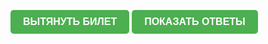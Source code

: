 
<!DOCTYPE html>
<html lang="en">
<head>
<meta charset="UTF-8">
<meta name="viewport" content="width=device-width, initial-scale=1.0">
<title>Тестирование</title>
<style>
	/* Стили для заголовка с номером вопроса */
	.question-title {
    font-size: 18px;
    font-weight: bold;
    margin-bottom: 10px;
    color: #333;
    border-bottom: 2px solid #ccc;
    padding-bottom: 5px;
}

/* Стили для номера вопроса */
.question-number {
    display: inline-block;
    width: 30px;
    height: 30px;
    text-align: center;
    line-height: 30px;
    border-radius: 10%;
    background-color: #007bff;
    color: #fff;
    margin-right: 10px;
}
	* {
	-webkit-user-select: none;
	-khtml-user-select: none;
	-moz-user-select: none;
	-ms-user-select: none;
	user-select: none;
}
.checkbox-other {
	display: block;
	margin: 0 0 10px 0;
	line-height: 22px;
	cursor: pointer;
	user-select: none;
	position: relative;
}
.checkbox-other input[type=checkbox] {
	position: absolute;
	z-index: -1;
	opacity: 0;
	display: block;
	width: 0;
	height: 0;
}
.checkbox-other span {
	display: inline-block;
	position: relative;
	padding: 0 0 0 35px;
	line-height: 22px;
}
.checkbox-other span:before {
	content: "";
	display: inline-block;
	width: 20px;
	height: 20px;
	position: absolute;
	left: 0;
	top: 0;
	border: 1px solid #2B7335;
	box-shadow: inset 0 0 3px #8a8a8a;
}

/* Checked */
.checkbox-other input.ansY[type=checkbox] + span:after {
	content: "";
	opacity: 0;
	transition: opacity 0.3s ease;
}
.checkbox-other input.ansY[type=checkbox]:checked + span:after {
	content: "✓";
	color: green;
	font-size: 30px;
	font-weight: 900;
	position: absolute;
	left: 2px;
	top: -2px;
	opacity: 1;
}
.checkbox-other input.ansN[type=checkbox] + span:after {
	content: "";
	opacity: 0;
	transition: opacity 0.3s ease;
}
.checkbox-other input.ansN[type=checkbox]:checked + span:after {
	content: "✗";
	color: red;
	font-size: 30px;
	font-weight: 900;
	position: absolute;
	left: 2px;
	top: -2px;
	opacity: 1;
}
/* Focus */
.focused span:before {
	box-shadow: 0 0 0 0.2rem rgba(0,123,255,.25);
}

/* Hover */
.checkbox-other span:hover:after {
	filter: brightness(110%);
}

/* Active */
.checkbox-other span:active:before,checkbox-other span:active:after {
	filter: brightness(80%);
}

/* Disabled */
.checkbox-other input[type=checkbox]:disabled + span {
	color: #666;
	cursor: default;
}
.checkbox-other input[type=checkbox]:disabled + span:before,checkbox-other input[type=checkbox]:disabled + span:after {
	filter: grayscale(100%);
	opacity: 0.6;
}
	button {
    padding: 10px 20px;
    font-size: 16px;
    font-weight: bold;
    text-transform: uppercase;
    color: #fff;
    background-color: #4CAF50;
    border: none;
    border-radius: 5px;
    cursor: pointer;
    transition: background-color 0.3s ease;
}

button:hover {
    background-color: #45a049;
}

button:active {
    background-color: #388e3c;
}
.ticket {
display: none;
white-space: pre-line;
}
</style>
<script type="text/javascript" src="https://code.jquery.com/jquery-3.7.1.min.js"></script>
<script type="text/javascript">

</script>
</head>
<body>
<button onclick="generateNumber()">Вытянуть билет</button>
<button id="showAnswersButton">Показать ответы</button>
<div id="tickets">
<div id="ticket_1" class="ticket"><div class="question-title"><br>Билет номер<span class="question-number"> 1</span></div><br>
Укажите способы получения цинка на Риддерском металлургическом комплексе.
        <label class="checkbox-other"><input type="checkbox" class="demoCustomCheckbox ansN"><span>Пирометаллургические
</span></label><label class="checkbox-other"><input type="checkbox" class="demoCustomCheckbox ansN"><span>Гидрометаллургические
</span></label><label class="checkbox-other"><input type="checkbox" class="demoCustomCheckbox ansY"><span>Комбинированные
</div>
<div id="ticket_2" class="ticket"><div class="question-title"><br>Билет номер<span class="question-number"> 2</span></div><br>
Назовите завершающую стадию гидрометаллургического производства цинка.
</span></label><label class="checkbox-other"><input type="checkbox" class="demoCustomCheckbox ansN"><span>Обжиг цинковых концентратов
</span></label><label class="checkbox-other"><input type="checkbox" class="demoCustomCheckbox ansY"><span>Электролиз цинка
</span></label><label class="checkbox-other"><input type="checkbox" class="demoCustomCheckbox ansN"><span>Переплавка катодного цинка
</span></label><label class="checkbox-other"><input type="checkbox" class="demoCustomCheckbox ansN"><span>Выщелачивание цинкового огарка

</div>
<div id="ticket_3" class="ticket"><div class="question-title"><br>Билет номер<span class="question-number"> 3</span></div><br>
Оборудование, предназначенное  для измельчения марганцевой руды…

</span></label><label class="checkbox-other"><input type="checkbox" class="demoCustomCheckbox ansN"><span>Скребковый транспортёр
</span></label><label class="checkbox-other"><input type="checkbox" class="demoCustomCheckbox ansN"><span>Элеватор
</span></label><label class="checkbox-other"><input type="checkbox" class="demoCustomCheckbox ansN"><span>Сушильный барабан
</span></label><label class="checkbox-other"><input type="checkbox" class="demoCustomCheckbox ansY"><span>Шаровая мельница
</span></label><label class="checkbox-other"><input type="checkbox" class="demoCustomCheckbox ansN"><span>Дымосос

</div>
<div id="ticket_4" class="ticket"><div class="question-title"><br>Билет номер<span class="question-number"> 4</span></div><br>
Вам поручили определить молекулярную массу цинка. Чему она будет равна?

</span></label><label class="checkbox-other"><input type="checkbox" class="demoCustomCheckbox ansN"><span>65.36 г/моль
</span></label><label class="checkbox-other"><input type="checkbox" class="demoCustomCheckbox ansN"><span>65.37 г/моль
</span></label><label class="checkbox-other"><input type="checkbox" class="demoCustomCheckbox ansN"><span>65.38 г/моль
</span></label><label class="checkbox-other"><input type="checkbox" class="demoCustomCheckbox ansY"><span>65.39 г/моль
</span></label><label class="checkbox-other"><input type="checkbox" class="demoCustomCheckbox ansN"><span>65.4 г/моль

</div>
<div id="ticket_5" class="ticket"><div class="question-title"><br>Билет номер<span class="question-number"> 5</span></div><br>
Назовите сырьё, которое не перерабатывается в фильтровально-сушильном отделении гидрометаллургического цеха РМК.

</span></label><label class="checkbox-other"><input type="checkbox" class="demoCustomCheckbox ansN"><span>Пульпа гидратного кека
</span></label><label class="checkbox-other"><input type="checkbox" class="demoCustomCheckbox ansN"><span>Пульпа свинцового кека
</span></label><label class="checkbox-other"><input type="checkbox" class="demoCustomCheckbox ansN"><span>Пульпа цинкового кека
</span></label><label class="checkbox-other"><input type="checkbox" class="demoCustomCheckbox ansY"><span>Цинковый огарок
</div>
<div id="ticket_6" class="ticket"><div class="question-title"><br>Билет номер<span class="question-number"> 6</span></div><br>Как называется  оборудование, предназначенное для фильтрации пульп?

</span></label><label class="checkbox-other"><input type="checkbox" class="demoCustomCheckbox ansN"><span>Мешалка с воздушным перемешиванием
</span></label><label class="checkbox-other"><input type="checkbox" class="demoCustomCheckbox ansN"><span>Мешалка с механическим перемешиванием
</span></label><label class="checkbox-other"><input type="checkbox" class="demoCustomCheckbox ansY"><span>Дисковый вакуум - фильтр
</span></label><label class="checkbox-other"><input type="checkbox" class="demoCustomCheckbox ansN"><span>Фильтр - пресс
</span></label><label class="checkbox-other"><input type="checkbox" class="demoCustomCheckbox ansN"><span>Сгуститель

</div>
<div id="ticket_7" class="ticket"><div class="question-title"><br>Билет номер<span class="question-number"> 7</span></div><br>
Укажите оборудование, предназначенное для транспортирования сыпучих и мелкокусковых материалов в горизонтальной плоскости.

</span></label><label class="checkbox-other"><input type="checkbox" class="demoCustomCheckbox ansN"><span>Скребковый транспортёр
</span></label><label class="checkbox-other"><input type="checkbox" class="demoCustomCheckbox ansN"><span>Элеватор
</span></label><label class="checkbox-other"><input type="checkbox" class="demoCustomCheckbox ansY"><span>Ленточный конвейер
</span></label><label class="checkbox-other"><input type="checkbox" class="demoCustomCheckbox ansN"><span>Питатель
</span></label><label class="checkbox-other"><input type="checkbox" class="demoCustomCheckbox ansN"><span>Дозатор

</div>
<div id="ticket_8" class="ticket"><div class="question-title"><br>Билет номер<span class="question-number"> 8</span></div><br>
При эксплуатации дискового вакуум – фильтра № 7 аппаратурной схемы на него не поступает пар. К каким последствиям это может привести?

</span></label><label class="checkbox-other"><input type="checkbox" class="demoCustomCheckbox ansY"><span>Нарушению регенерации полотен
</span></label><label class="checkbox-other"><input type="checkbox" class="demoCustomCheckbox ansN"><span>Высокому содержание цинка в цинковом кеке
</span></label><label class="checkbox-other"><input type="checkbox" class="demoCustomCheckbox ansN"><span>Низкому содержание свинца в свинцовом кеке

</div>
<div id="ticket_9" class="ticket"><div class="question-title"><br>Билет номер<span class="question-number"> 9</span></div><br>
При работе на дисковом вакуум – фильтре выявлено, что технологический бункер забит кеком. Укажите правильную последовательность действий.

</span></label><label class="checkbox-other"><input type="checkbox" class="demoCustomCheckbox ansN"><span>Остановить поступление пульп на фильтр; остановить работу диска; сообщить мастеру смены; прочистить от кека технологический бункер
</span></label><label class="checkbox-other"><input type="checkbox" class="demoCustomCheckbox ansN"><span>Сообщить мастеру смены; остановить поступление пульп на фильтр; остановить работу диска; прочистить от кека технологический бункер
</span></label><label class="checkbox-other"><input type="checkbox" class="demoCustomCheckbox ansY"><span>Остановить работу диска; остановить поступление пульп на фильтр; сообщить мастеру смены; прочистить от кека технологический бункер

</div>
<div id="ticket_10" class="ticket"><div class="question-title"><br>Билет номер<span class="question-number"> 10</span></div><br>
При работе дискового вакуум-фильтра не работает зона сушки. Укажите правильную последовательность действий.

</span></label><label class="checkbox-other"><input type="checkbox" class="demoCustomCheckbox ansN"><span>Разобраться с причиной отсутствия воздуха; сообщить мастеру смены; остановить работу фильтра; устранить причину отсутствия воздуха; продолжить проведение технологического процесса
</span></label><label class="checkbox-other"><input type="checkbox" class="demoCustomCheckbox ansN"><span>Сообщить мастеру смены; разобраться с причиной отсутствия воздуха; устранить причину отсутствия воздуха; остановить работу фильтра; продолжить проведение технологического процесса
</span></label><label class="checkbox-other"><input type="checkbox" class="demoCustomCheckbox ansY"><span>Сообщить мастеру смены; остановить работу фильтра; разобраться с причиной отсутствия воздуха; устранить причину отсутствия воздуха; продолжить проведение технологического процесса

</div>
<div id="ticket_11" class="ticket"><div class="question-title"><br>Билет номер<span class="question-number"> 11</span></div><br>
При эксплуатации дискового вакуум – фильтра возможен перелив ванночки с пульпой. Укажите причину неисправности.

</span></label><label class="checkbox-other"><input type="checkbox" class="demoCustomCheckbox ansY"><span>Не исправны электроды уровня закачки ванны
</span></label><label class="checkbox-other"><input type="checkbox" class="demoCustomCheckbox ansN"><span>Не работает цепь управления включением насоса закачки пульпы
</span></label><label class="checkbox-other"><input type="checkbox" class="demoCustomCheckbox ansN"><span>Срезало приводные ремни

</div>
<div id="ticket_12" class="ticket"><div class="question-title"><br>Билет номер<span class="question-number"> 12</span></div><br>
Вы управляете электронасосными агрегатами с помощью пульта управления. Какие кнопки при этом используются?

</span></label><label class="checkbox-other"><input type="checkbox" class="demoCustomCheckbox ansY"><span>Пуск, стоп, нейтральное положение
</span></label><label class="checkbox-other"><input type="checkbox" class="demoCustomCheckbox ansN"><span>Включено, выключено, стоп
</span></label><label class="checkbox-other"><input type="checkbox" class="demoCustomCheckbox ansN"><span>Вперед, назад, нейтральное положение

</div>
<div id="ticket_13" class="ticket"><div class="question-title"><br>Билет номер<span class="question-number"> 13</span></div><br>
Появилось отверстие в улитке электронасосного агрегата, происходит интенсивная течь пульпы. Укажите правильную последовательность действий.

</span></label><label class="checkbox-other"><input type="checkbox" class="demoCustomCheckbox ansN"><span>Закрыть запорную арматуру на всасе агрегата; остановить агрегат; сбросить пульпу с магистрали нагнетания; обмыть агрегат; сообщить мастеру смены; передать оборудование в ремонт
</span></label><label class="checkbox-other"><input type="checkbox" class="demoCustomCheckbox ansN"><span>Закрыть запорную арматуру на всасе агрегата; остановить агрегат; сбросить пульпу с магистрали нагнетания; сообщить мастеру смены; обмыть агрегат и передать в ремонт
</span></label><label class="checkbox-other"><input type="checkbox" class="demoCustomCheckbox ansY"><span>Остановить агрегат; закрыть запорную арматуру на всасе агрегата; сбросить пульпу с магистрали нагнетания; сообщить мастеру смены; обмыть агрегат и передать в ремонт

</div>
<div id="ticket_14" class="ticket"><div class="question-title"><br>Билет номер<span class="question-number"> 14</span></div><br>
При эксплуатации техстропов на приводе дискового вакуум-фильтра обнаружены их повреждения. Укажите признаки повреждения техстропов?

</span></label><label class="checkbox-other"><input type="checkbox" class="demoCustomCheckbox ansN"><span>Изменения цвета техстропа, нарушение структуры техстропа
</span></label><label class="checkbox-other"><input type="checkbox" class="demoCustomCheckbox ansN"><span>Нарушение структуры техстропа, обрывы
</span></label><label class="checkbox-other"><input type="checkbox" class="demoCustomCheckbox ansY"><span>Обрывы, расслоения

</div>
<div id="ticket_15" class="ticket"><div class="question-title"><br>Билет номер<span class="question-number"> 15</span></div><br>
Вы получили наряд-задание на запуск оборудования в фильтровально-сушильном отделении после проведения ремонта. Укажите правильную последовательность действий по запуску оборудования?

</span></label><label class="checkbox-other"><input type="checkbox" class="demoCustomCheckbox ansN"><span>дымосос, ленточный транспортер, сушильный барабан, розжиг мазутной форсунки, вакуум-насосы, ДВФ
</span></label><label class="checkbox-other"><input type="checkbox" class="demoCustomCheckbox ansY"><span>ленточный транспортер, дымосос, сушильный барабан, розжиг мазутной форсунки, вакуум-насосы, ДВФ
</span></label><label class="checkbox-other"><input type="checkbox" class="demoCustomCheckbox ansN"><span>сушильный барабан, ленточный транспортер, дымосос, розжиг мазутной форсунки, вакуум-насосы, ДВФ
</span></label><label class="checkbox-other"><input type="checkbox" class="demoCustomCheckbox ansN"><span>вакуум-насосы, ДВФ, ленточный транспортер, дымосос, сушильный барабан, розжиг мазутной форсунки
</span></label><label class="checkbox-other"><input type="checkbox" class="demoCustomCheckbox ansN"><span>сушильный барабан, розжиг мазутной форсунки, ленточный транспортер, дымосос, вакуум-насосы, ДВФ

</div>
<div id="ticket_16" class="ticket"><div class="question-title"><br>Билет номер<span class="question-number"> 16</span></div><br>
Вы получили с напарником наряд-задание на загрузку помольных шаров в шаровую мельницу измельчения марганцевой руды. Укажите узел, через который будет производиться загрузка?

</span></label><label class="checkbox-other"><input type="checkbox" class="demoCustomCheckbox ansY"><span>Загрузочный люк
</span></label><label class="checkbox-other"><input type="checkbox" class="demoCustomCheckbox ansN"><span>Загрузочная течка
</span></label><label class="checkbox-other"><input type="checkbox" class="demoCustomCheckbox ansN"><span>Загрузочный бункер

</div>
<div id="ticket_17" class="ticket"><div class="question-title"><br>Билет номер<span class="question-number"> 17</span></div><br>
Вам выдано наряд-задание на остановку сушильного барабана. Укажите порядок действий по остановке оборудования?

</span></label><label class="checkbox-other"><input type="checkbox" class="demoCustomCheckbox ansN"><span>Выработать материал, оставшийся в сушильном барабане, при выключении форсунки перекрыть подачу воздуха и мазута
</span></label><label class="checkbox-other"><input type="checkbox" class="demoCustomCheckbox ansN"><span>Оставить материал в сушильном барабане, при выключении форсунки перекрыть подачу мазута и воздуха
</span></label><label class="checkbox-other"><input type="checkbox" class="demoCustomCheckbox ansY"><span>Выработать материал, оставшийся в сушильном барабане, при выключении форсунки перекрыть подачу мазута и воздуха

</div>
<div id="ticket_18" class="ticket"><div class="question-title"><br>Билет номер<span class="question-number"> 18</span></div><br>
Получено задание на подготовку ремонта водяной магистрали. Укажите, какого цвета должна быть магистраль, если на ней отсутствуют идентификационные надписи?

</span></label><label class="checkbox-other"><input type="checkbox" class="demoCustomCheckbox ansY"><span>Зелёного
</span></label><label class="checkbox-other"><input type="checkbox" class="demoCustomCheckbox ansN"><span>Красного
</span></label><label class="checkbox-other"><input type="checkbox" class="demoCustomCheckbox ansN"><span>Голубого

</div>
<div id="ticket_19" class="ticket"><div class="question-title"><br>Билет номер<span class="question-number"> 19</span></div><br>
Получено задание на подготовку ремонта воздушной магистрали. Укажите, какого цвета должна быть магистраль, если на ней отсутствуют идентификационные надписи?

</span></label><label class="checkbox-other"><input type="checkbox" class="demoCustomCheckbox ansN"><span>Зелёного
</span></label><label class="checkbox-other"><input type="checkbox" class="demoCustomCheckbox ansN"><span>Красного
</span></label><label class="checkbox-other"><input type="checkbox" class="demoCustomCheckbox ansY"><span>Голубого

</div>
<div id="ticket_20" class="ticket"><div class="question-title"><br>Билет номер<span class="question-number"> 20</span></div><br>
Произошло обрушение деревянного перекрытия во внутрь работающей мешалки с механическим перемешиванием. Укажите правильную последовательность действий.

</span></label><label class="checkbox-other"><input type="checkbox" class="demoCustomCheckbox ansN"><span>Сообщить о произошедшем технологу цеха; остановить проведение технологических операций на этой мешалке; освободить мешалку от технологических растворов, пульп; произвести очистку мешалки от посторонних предметов; отремонтировать перекрытие; запустить мешалку в работу
</span></label><label class="checkbox-other"><input type="checkbox" class="demoCustomCheckbox ansN"><span>Сообщить о произошедшем начальнику цеха; остановить проведение технологических операций на этой мешалке; освободить мешалку от технологических растворов, пульп; произвести очистку мешалки от посторонних предметов; отремонтировать перекрытие; запустить мешалку в работу
</span></label><label class="checkbox-other"><input type="checkbox" class="demoCustomCheckbox ansY"><span>Сообщить о произошедшем мастеру смены; остановить проведение технологических операций на этой мешалке; освободить мешалку от технологических растворов, пульп; произвести очистку мешалки от посторонних предметов; отремонтировать перекрытие; запустить мешалку в работу

</div>
<div id="ticket_21" class="ticket"><div class="question-title"><br>Билет номер<span class="question-number"> 21</span></div><br>
При обходе участка вы увидели возгорание в складе мазута. Ваши действия?

</span></label><label class="checkbox-other"><input type="checkbox" class="demoCustomCheckbox ansN"><span>сообщить мастеру смены, включить систему водотушения, прекратить подачу мазута по линии
</span></label><label class="checkbox-other"><input type="checkbox" class="demoCustomCheckbox ansN"><span>сообщить мастеру смены, вызвать пожарную команду, прекратить подачу мазута по линии
</span></label><label class="checkbox-other"><input type="checkbox" class="demoCustomCheckbox ansY"><span>сообщить мастеру смены, включить систему паротушения, прекратить подачу мазута по линии

</div>
<div id="ticket_22" class="ticket"><div class="question-title"><br>Билет номер<span class="question-number"> 22</span></div><br>
При обходе рабочего участка вами выявлен металлический стук со стороны работающего электронасосного агрегата. Ваши действия?

</span></label><label class="checkbox-other"><input type="checkbox" class="demoCustomCheckbox ansY"><span>остановить работу электронасосного агрегата в условиях ФСО, сообщить мастеру смены о возникшей ситуации
</span></label><label class="checkbox-other"><input type="checkbox" class="demoCustomCheckbox ansN"><span>остановить работу электронасосного агрегата, сообщить аппаратчику на пульте управления о возникшей ситуации
</span></label><label class="checkbox-other"><input type="checkbox" class="demoCustomCheckbox ansN"><span>не останавливать работу электронасосного агрегата, сообщить мастеру смены о возникшей ситуации

</div>
<div id="ticket_23" class="ticket"><div class="question-title"><br>Билет номер<span class="question-number"> 23</span></div><br>
На работающем конвейере КПС -500 – выяснилось, что произошёл обрыв направляющих грузовой цепи. Ваши действия?

</span></label><label class="checkbox-other"><input type="checkbox" class="demoCustomCheckbox ansN"><span>Сообщить об отклонении старшему загрузчику шихты и технологу цеха; дать мастеру смены заявку дежурному электрику для разбора электрической схемы; освободить конвейер от материала; после устранения неисправности продолжить проведение технологических операций
</span></label><label class="checkbox-other"><input type="checkbox" class="demoCustomCheckbox ansY"><span>Сообщить об отклонении старшему загрузчику шихты и мастеру смены; дать мастеру смены заявку дежурному электрику для разбора электрической схемы; освободить конвейер от материала; после устранения неисправности продолжить проведение технологических операций
</span></label><label class="checkbox-other"><input type="checkbox" class="demoCustomCheckbox ansN"><span>Сообщить об отклонении старшему загрузчику шихты и начальнику цеха; дать мастеру смены заявку дежурному электрику для разбора электрической схемы; освободить конвейер от материала; после устранения неисправности продолжить проведение технологических операций

</div>
<div id="ticket_24" class="ticket"><div class="question-title"><br>Билет номер<span class="question-number"> 24</span></div><br>
При работе винтового шнека происходит просыпание материала на отметку и пыление через уплотнения. Ваши действия?

</span></label><label class="checkbox-other"><input type="checkbox" class="demoCustomCheckbox ansY"><span>Остановить поступление материала на шнек, сообщить об отклонении старшему загрузчику шихты и мастеру смены; дать мастеру смены заявку дежурному электрику для разбора электрической схемы; произвести уплотнение шнека; продолжить проведение технологических операций
</span></label><label class="checkbox-other"><input type="checkbox" class="demoCustomCheckbox ansN"><span>Остановить поступление материала на шнек, сообщить об отклонении старшему загрузчику шихты и аппаратчику на пульте управления; дать мастеру смены заявку дежурному электрику для разбора электрической схемы; произвести уплотнение шнека; продолжить проведение технологических операций
</span></label><label class="checkbox-other"><input type="checkbox" class="demoCustomCheckbox ansN"><span>Остановить поступление материала на шнек, сообщить об отклонении старшему загрузчику шихты и технологу цеха; дать мастеру смены заявку дежурному электрику для разбора электрической схемы; произвести уплотнение шнека; продолжить проведение технологических операций

</div>
<div id="ticket_25" class="ticket"><div class="question-title"><br>Билет номер<span class="question-number"> 25</span></div><br>
Вы получили наряд – задание подготовить баковую аппаратуры к чистке. Ваши действия?

</span></label><label class="checkbox-other"><input type="checkbox" class="demoCustomCheckbox ansY"><span>Освободить баковую аппаратуру от раствора, обмыть водой, закрыть краны и поставить заглушки на все трубопроводы; через мастера смены дать заявку дежурному электрику для разбора электрических схем перемешивающего устройства и электронасосных агрегатов подающих раствор в баковую аппаратуру; сообщить мастеру смены
</span></label><label class="checkbox-other"><input type="checkbox" class="demoCustomCheckbox ansN"><span>Освободить баковую аппаратуру от раствора, обмыть водой, закрыть краны и поставить заглушки на все трубопроводы; через мастера смены дать заявку дежурному электрику для разбора электрических схем перемешивающего устройства и электронасосных агрегатов подающих раствор в баковую аппаратуру; сообщить аппаратчику на пульте управления
</span></label><label class="checkbox-other"><input type="checkbox" class="demoCustomCheckbox ansN"><span>Освободить баковую аппаратуру от раствора, обмыть водой, закрыть краны и поставить заглушки на все трубопроводы; через аппаратчика на пульте управления дать заявку дежурному электрику для разбора электрических схем перемешивающего устройства и электронасосных агрегатов подающих раствор в баковую аппаратуру; сообщить мастеру смены

</div>
<div id="ticket_26" class="ticket"><div class="question-title"><br>Билет номер<span class="question-number"> 26</span></div><br>
Укажите влажность сухого кека на выходе сушильного барабана.

</span></label><label class="checkbox-other"><input type="checkbox" class="demoCustomCheckbox ansN"><span>не более 10%
</span></label><label class="checkbox-other"><input type="checkbox" class="demoCustomCheckbox ansN"><span>не более 15%
</span></label><label class="checkbox-other"><input type="checkbox" class="demoCustomCheckbox ansN"><span>не более 20%
</span></label><label class="checkbox-other"><input type="checkbox" class="demoCustomCheckbox ansY"><span>не более 25%
</span></label><label class="checkbox-other"><input type="checkbox" class="demoCustomCheckbox ansN"><span>не более 30%

</div>
<div id="ticket_27" class="ticket"><div class="question-title"><br>Билет номер<span class="question-number"> 27</span></div><br>
Укажите содержание твёрдого в фильтрате свинцовой фильтрации.

</span></label><label class="checkbox-other"><input type="checkbox" class="demoCustomCheckbox ansY"><span>Не более 10 грамм/литр
</span></label><label class="checkbox-other"><input type="checkbox" class="demoCustomCheckbox ansN"><span>Не более 15 грамм/литр
</span></label><label class="checkbox-other"><input type="checkbox" class="demoCustomCheckbox ansN"><span>Не более 20 грамм/литр
</span></label><label class="checkbox-other"><input type="checkbox" class="demoCustomCheckbox ansN"><span>Не более 25 грамм/литр
</span></label><label class="checkbox-other"><input type="checkbox" class="demoCustomCheckbox ansN"><span>Не более 30 грамм/литр

</div>
<div id="ticket_28" class="ticket"><div class="question-title"><br>Билет номер<span class="question-number"> 28</span></div><br>
Укажите температуру отходящих газов на выходе сушильного барабана.

</span></label><label class="checkbox-other"><input type="checkbox" class="demoCustomCheckbox ansN"><span>140-340 градусов Цельсия
</span></label><label class="checkbox-other"><input type="checkbox" class="demoCustomCheckbox ansY"><span>150-350 градусов Цельсия
</span></label><label class="checkbox-other"><input type="checkbox" class="demoCustomCheckbox ansN"><span>160-360 градусов Цельсия
</span></label><label class="checkbox-other"><input type="checkbox" class="demoCustomCheckbox ansN"><span>170-370 градусов Цельсия
</span></label><label class="checkbox-other"><input type="checkbox" class="demoCustomCheckbox ansN"><span>180-380 градусов Цельсия

</div>
<div id="ticket_29" class="ticket"><div class="question-title"><br>Билет номер<span class="question-number"> 29</span></div><br>
При эксплуатации дискового вакуум – фильтра замечено отсутствие вакуума в системе. Какой прибор укажет на неисправность системы?

</span></label><label class="checkbox-other"><input type="checkbox" class="demoCustomCheckbox ansN"><span>Ареометр
</span></label><label class="checkbox-other"><input type="checkbox" class="demoCustomCheckbox ansY"><span>Вакуумметр
</span></label><label class="checkbox-other"><input type="checkbox" class="demoCustomCheckbox ansN"><span>Манометр

</div>
<div id="ticket_30" class="ticket"><div class="question-title"><br>Билет номер<span class="question-number"> 30</span></div><br>
В фильтрате дискового вакуум – фильтра №3 аппаратурной схемы, содержание твёрдого составляет 15 грамм/литр. Что нужно проверить для устранения данного отклонения?

</span></label><label class="checkbox-other"><input type="checkbox" class="demoCustomCheckbox ansN"><span>Целостность рубашек на секторах; наличие закрепительных колец на головках секторов; правильность положения головки сектора в пазу вала вакуум-фильтра
</span></label><label class="checkbox-other"><input type="checkbox" class="demoCustomCheckbox ansY"><span>Целостность рубашек на секторах; наличие уплотнительных колец на головках секторов; правильность положения головки сектора в пазу вала вакуум-фильтра
</span></label><label class="checkbox-other"><input type="checkbox" class="demoCustomCheckbox ansN"><span>Исправность рубашек на секторах; наличие уплотнительных колец на головках секторов; правильность положения головки сектора в пазу вала вакуум-фильтра

</div>
<div id="ticket_31" class="ticket"><div class="question-title"><br>Билет номер<span class="question-number"> 31</span></div><br>
Вам выдано наряд-задание на запуск в работу дымососа. Укажите, в каких случаях запрещается запуск в работу дымососа?

</span></label><label class="checkbox-other"><input type="checkbox" class="demoCustomCheckbox ansY"><span>Пуск дымососа при температуре в проточной части ниже 30°С
</span></label><label class="checkbox-other"><input type="checkbox" class="demoCustomCheckbox ansY"><span>Пуск дымососа при открытом направляющем аппарате
</span></label><label class="checkbox-other"><input type="checkbox" class="demoCustomCheckbox ansY"><span>Пуск дымососа при уровне масла в подшипниках ниже нижней отметки на маслоуказателях

</div>
<div id="ticket_32" class="ticket"><div class="question-title"><br>Билет номер<span class="question-number"> 32</span></div><br>
Как проверить, что произошёл обрыв венцовой шестерни на шаровой мельнице.

</span></label><label class="checkbox-other"><input type="checkbox" class="demoCustomCheckbox ansN"><span>С помощью видеонаблюдения и по показаниям амперметра
</span></label><label class="checkbox-other"><input type="checkbox" class="demoCustomCheckbox ansY"><span>По показаниям амперметра и визуально
</span></label><label class="checkbox-other"><input type="checkbox" class="demoCustomCheckbox ansN"><span>По показаниям амперметра и сигнализации остановки привода мельницы

</div>
<div id="ticket_33" class="ticket"><div class="question-title"><br>Билет номер<span class="question-number"> 33</span></div><br>
Как проверить, что произошёл обрыв футеровочных болтов на корпусе шаровой мельнице.

</span></label><label class="checkbox-other"><input type="checkbox" class="demoCustomCheckbox ansN"><span>С помощью видеонаблюдения
</span></label><label class="checkbox-other"><input type="checkbox" class="demoCustomCheckbox ansN"><span>По показаниям амперметра
</span></label><label class="checkbox-other"><input type="checkbox" class="demoCustomCheckbox ansY"><span>Визуально

</div>
<div id="ticket_34" class="ticket"><div class="question-title"><br>Билет номер<span class="question-number"> 34</span></div><br>
Увеличилась скорость вращения мельницы до сверхкритической. Что будет с тониной помола?

</span></label><label class="checkbox-other"><input type="checkbox" class="demoCustomCheckbox ansY"><span>Крупность материала не изменится
</span></label><label class="checkbox-other"><input type="checkbox" class="demoCustomCheckbox ansN"><span>Из мельницы будет выходить грубый материал
</span></label><label class="checkbox-other"><input type="checkbox" class="demoCustomCheckbox ansN"><span>Из мельницы будет выходить более тонкий материал

</div>
<div id="ticket_35" class="ticket"><div class="question-title"><br>Билет номер<span class="question-number"> 35</span></div><br>
На выходе из сушильного барабана пошёл непросушенный материал. Укажите правильную последовательность действий.

</span></label><label class="checkbox-other"><input type="checkbox" class="demoCustomCheckbox ansN"><span>снизить температуру в топке, отключить насос закачки пульпы в ванны дисковых вакуум-фильтров, после нормализации процесса сушки, включить насос закачки пульпы
</span></label><label class="checkbox-other"><input type="checkbox" class="demoCustomCheckbox ansY"><span>увеличить температуру в топке, отключить насос закачки пульпы в ванны дисковых вакуум-фильтров, после нормализации процесса сушки, включить насос закачки пульпы
</span></label><label class="checkbox-other"><input type="checkbox" class="demoCustomCheckbox ansN"><span>увеличить температуру в топке, не отключать насос закачки пульпы в ванны дисковых вакуум-фильтров, после нормализации процесса сушки, увеличить давление мазута на топливную форсунку

</div>
<div id="ticket_36" class="ticket"><div class="question-title"><br>Билет номер<span class="question-number"> 36</span></div><br>
В топливной форсунке сушильного барабана производится сжигание мазута. Укажите реакцию горения углерода.

</span></label><label class="checkbox-other"><input type="checkbox" class="demoCustomCheckbox ansY"><span>С+О2=СО2+Q
</span></label><label class="checkbox-other"><input type="checkbox" class="demoCustomCheckbox ansN"><span>H2+0,5O2=(H2O)ж+Q
</span></label><label class="checkbox-other"><input type="checkbox" class="demoCustomCheckbox ansN"><span>S+O2=SO2+Q

</div>
<div id="ticket_37" class="ticket"><div class="question-title"><br>Билет номер<span class="question-number"> 37</span></div><br>
В топливной форсунке сушильного барабана производится сжигание мазута. Укажите реакцию горения серы.

</span></label><label class="checkbox-other"><input type="checkbox" class="demoCustomCheckbox ansN"><span>С+О2=СО2+Q
</span></label><label class="checkbox-other"><input type="checkbox" class="demoCustomCheckbox ansN"><span>H2+0,5O2=(H2O)ж+Q
</span></label><label class="checkbox-other"><input type="checkbox" class="demoCustomCheckbox ansY"><span>S+O2=SO2+Q

</div>
<div id="ticket_38" class="ticket"><div class="question-title"><br>Билет номер<span class="question-number"> 38</span></div><br>
Как проверить уровень пульпы в баковой аппаратуре фильтровально-сушильного отделения при выходе из строя метрштока для определения уровня пульпы.

</span></label><label class="checkbox-other"><input type="checkbox" class="demoCustomCheckbox ansN"><span>С помощью мерной рейки
</span></label><label class="checkbox-other"><input type="checkbox" class="demoCustomCheckbox ansY"><span>Визуально
</span></label><label class="checkbox-other"><input type="checkbox" class="demoCustomCheckbox ansN"><span>Уровнемером

</div>
<div id="ticket_39" class="ticket"><div class="question-title"><br>Билет номер<span class="question-number"> 39</span></div><br>
Действия загрузчика шихты по управлению процессом сушки....

</span></label><label class="checkbox-other"><input type="checkbox" class="demoCustomCheckbox ansY"><span>контролировать  температурный режим сушильных барабанов, разряжение, расход мазута, производить ежесменный отбор сухого кека на влажность
</span></label><label class="checkbox-other"><input type="checkbox" class="demoCustomCheckbox ansN"><span>контролировать  температурный режим сушильных барабанов, разряжение, расход мазута, производить ежесуточный отбор сухого кека на влажность
</span></label><label class="checkbox-other"><input type="checkbox" class="demoCustomCheckbox ansN"><span>следить за температурным режимом сушильных барабанов, разряжением, расходом мазута, производить ежесуточный отбор сухого кека на влажность

</div>
<div id="ticket_40" class="ticket"><div class="question-title"><br>Билет номер<span class="question-number"> 40</span></div><br>
Перед запуском в работу оборудования, Вы обнаружили, не включается местная вытяжная вентиляция. Ваши действия?

</span></label><label class="checkbox-other"><input type="checkbox" class="demoCustomCheckbox ansY"><span>Без вентиляции запускать в эксплуатацию строго запрещается; сообщить мастеру, принять меры к устранению неисправности.
</span></label><label class="checkbox-other"><input type="checkbox" class="demoCustomCheckbox ansN"><span>Запустить оборудование  в эксплуатацию; оперативно сообщить  об этом мастеру, принять меры к устранению неисправности.
</span></label><label class="checkbox-other"><input type="checkbox" class="demoCustomCheckbox ansN"><span>Запустить оборудование  в эксплуатацию; оперативно сообщить об этом мастеру, по возможности открыть  все двери и окна до устранения неисправности.

</div>
<div id="ticket_41" class="ticket"><div class="question-title"><br>Билет номер<span class="question-number"> 41</span></div><br>
Топочные газы сушильных барабанов попали в атмосферу отделения при аварийном отключении электроэнергии. Ваши действия?

</span></label><label class="checkbox-other"><input type="checkbox" class="demoCustomCheckbox ansN"><span>покинуть отделение, открыть въездные ворота для более быстрого проветривания, после подачи напряжения запустить вытяжную вентиляцию
</span></label><label class="checkbox-other"><input type="checkbox" class="demoCustomCheckbox ansN"><span>не покидать отделение, открыть въездные ворота для более быстрого проветривания, после подачи напряжения запустить вытяжную вентиляцию
</span></label><label class="checkbox-other"><input type="checkbox" class="demoCustomCheckbox ansY"><span>покинуть отделение, открыть въездные ворота для более быстрого проветривания, после подачи напряжения запустить приточную вентиляцию

</div>
<div id="ticket_42" class="ticket"><div class="question-title"><br>Билет номер<span class="question-number"> 42</span></div><br>
При работе произошёл взрыв топливовоздушной смеси в сушильном барабане. Ваши действия?

</span></label><label class="checkbox-other"><input type="checkbox" class="demoCustomCheckbox ansN"><span>остановить сушильный барабан, потушить топливную форсунку, сообщить старшему загрузчику шихты, приступить к тушению пожара
</span></label><label class="checkbox-other"><input type="checkbox" class="demoCustomCheckbox ansY"><span>остановить сушильный барабан, потушить топливную форсунку, сообщить мастеру смены, приступить к тушению пожара
</span></label><label class="checkbox-other"><input type="checkbox" class="demoCustomCheckbox ansN"><span>остановить сушильный барабан, потушить топливную форсунку, сообщить аппаратчику на пульте управления, приступить к тушению пожара

</div>
<div id="ticket_43" class="ticket"><div class="question-title"><br>Билет номер<span class="question-number"> 43</span></div><br>
Предельно-допустимая концентрация пыли в воздухе рабочей зоны составляет...

</span></label><label class="checkbox-other"><input type="checkbox" class="demoCustomCheckbox ansN"><span>3 мг в нормальном метре кубическом
</span></label><label class="checkbox-other"><input type="checkbox" class="demoCustomCheckbox ansN"><span>3,5 мг нормальном метре кубическом
</span></label><label class="checkbox-other"><input type="checkbox" class="demoCustomCheckbox ansY"><span>4 мг в нормальном метре кубическом
</span></label><label class="checkbox-other"><input type="checkbox" class="demoCustomCheckbox ansN"><span>4,5 мг в нормальном метре кубическом
</span></label><label class="checkbox-other"><input type="checkbox" class="demoCustomCheckbox ansN"><span>5,0 мг в нормальном метре кубическом
</div>
<div id="ticket_44" class="ticket"><div class="question-title"><br>Билет номер<span class="question-number"> 44</span></div><br>
Предельно-допустимая концентрация окиси цинка в воздухе рабочей зоны составляет...

</span></label><label class="checkbox-other"><input type="checkbox" class="demoCustomCheckbox ansN"><span>не более 1,0 мг в нормальном метре кубическом
</span></label><label class="checkbox-other"><input type="checkbox" class="demoCustomCheckbox ansN"><span>не более 1,2 мг в нормальном метре кубическом
</span></label><label class="checkbox-other"><input type="checkbox" class="demoCustomCheckbox ansN"><span>не более 1,3 мг в нормальном метре кубическом
</span></label><label class="checkbox-other"><input type="checkbox" class="demoCustomCheckbox ansY"><span>не более 1,5 мг в нормальном метре кубическом
</span></label><label class="checkbox-other"><input type="checkbox" class="demoCustomCheckbox ansN"><span>не более 1,8 мг в нормальном метре кубическом

</div>
<div id="ticket_45" class="ticket"><div class="question-title"><br>Билет номер<span class="question-number"> 45</span></div><br>
Предельно-допустимая концентрация свинца в воздухе рабочей зоны составляет...

</span></label><label class="checkbox-other"><input type="checkbox" class="demoCustomCheckbox ansN"><span>не более 0,01 мг в нормальном метре кубическом
</span></label><label class="checkbox-other"><input type="checkbox" class="demoCustomCheckbox ansN"><span>не более 0,02 мг в нормальном метре кубическом
</span></label><label class="checkbox-other"><input type="checkbox" class="demoCustomCheckbox ansN"><span>не более 0,03 мг в нормальном метре кубическом
</span></label><label class="checkbox-other"><input type="checkbox" class="demoCustomCheckbox ansN"><span>не более 0,04 мг в нормальном метре кубическом
</span></label><label class="checkbox-other"><input type="checkbox" class="demoCustomCheckbox ansY"><span>не более 0,05 мг в нормальном метре кубическом

</div>
<div id="ticket_46" class="ticket"><div class="question-title"><br>Билет номер<span class="question-number"> 46</span></div><br>
Укажите количество протоколов смертельных опасностей определённых в группе компаний Гленкор?

</span></label><label class="checkbox-other"><input type="checkbox" class="demoCustomCheckbox ansN"><span>8
</span></label><label class="checkbox-other"><input type="checkbox" class="demoCustomCheckbox ansN"><span>9
</span></label><label class="checkbox-other"><input type="checkbox" class="demoCustomCheckbox ansN"><span>10
</span></label><label class="checkbox-other"><input type="checkbox" class="demoCustomCheckbox ansN"><span>11
</span></label><label class="checkbox-other"><input type="checkbox" class="demoCustomCheckbox ansY"><span>12

</div>
<div id="ticket_47" class="ticket"><div class="question-title"><br>Билет номер<span class="question-number"> 47</span></div><br>
Произошло возгорание. Пытаясь затушить пожар, Ваш коллега воспользовался огнетушителем, но он не сработал. Укажите правильный порядок приведения порошкового огнетушителя в действие.

</span></label><label class="checkbox-other"><input type="checkbox" class="demoCustomCheckbox ansN"><span>Проверить наличие рабочего давления в корпусе по индикатору; за ручку поднести огнетушитель к месту пожара с наветренной стороны на расстояние не менее 1–2 метра; выдернуть чеку и направить шланг с распылителем на очаг пожара
</span></label><label class="checkbox-other"><input type="checkbox" class="demoCustomCheckbox ansY"><span>Проверить наличие рабочего давления в корпусе по индикатору; за ручку поднести огнетушитель к месту пожара с наветренной стороны на расстояние не менее 3–4 метра; выдернуть чеку и направить шланг с распылителем на очаг пожара
</span></label><label class="checkbox-other"><input type="checkbox" class="demoCustomCheckbox ansN"><span>Проверить наличие рабочего давления в корпусе по индикатору; за ручку поднести огнетушитель к месту пожара с подветренной стороны на расстояние не менее 3–4 метра; выдернуть чеку и направить шланг с распылителем на очаг пожара

</div>
<div id="ticket_48" class="ticket"><div class="question-title"><br>Билет номер<span class="question-number"> 48</span></div><br>
Укажите факторы личной безопасности, которые нужно учитывать при использовании углекислотных огнетушителей.

</span></label><label class="checkbox-other"><input type="checkbox" class="demoCustomCheckbox ansY"><span>Возможность накопления зарядов статического электричества на диффузоре огнетушителя; снижение эффективности огнетушителей при отрицательной температуре окружающей среды; опасность токсического воздействия паров углекислоты на организм человека; опасность снижения содержания кислорода в воздухе помещения в результате применения огнетушителей; опасность обморожения ввиду резкого снижения температуры узлов огнетушителя
</span></label><label class="checkbox-other"><input type="checkbox" class="demoCustomCheckbox ansN"><span>Возможность накопления зарядов статического электричества на диффузоре огнетушителя; снижение эффективности огнетушителей при высокой температуре окружающей среды; опасность токсического воздействия паров углекислоты на организм человека; опасность снижения содержания кислорода в воздухе помещения в результате применения огнетушителей; опасность обморожения ввиду резкого снижения температуры узлов огнетушителя
</span></label><label class="checkbox-other"><input type="checkbox" class="demoCustomCheckbox ansN"><span>Возможность накопления зарядов статического электричества на корпусе огнетушителя; снижение эффективности огнетушителей при высокой температуре окружающей среды; опасность токсического воздействия паров углекислоты на организм человека; опасность снижения содержания кислорода в воздухе помещения в результате применения огнетушителей; опасность обморожения ввиду резкого снижения температуры узлов огнетушителя

</div>
<div id="ticket_49" class="ticket"><div class="question-title"><br>Билет номер<span class="question-number"> 49</span></div><br>
Укажите виды огнетушителей, применяемые в гидрометаллургическом цехе.

</span></label><label class="checkbox-other"><input type="checkbox" class="demoCustomCheckbox ansY"><span>Углекислотные и порошковые
</span></label><label class="checkbox-other"><input type="checkbox" class="demoCustomCheckbox ansN"><span>Водные и комбинированные
</span></label><label class="checkbox-other"><input type="checkbox" class="demoCustomCheckbox ansN"><span>Порошковые и водные
</span></label><label class="checkbox-other"><input type="checkbox" class="demoCustomCheckbox ansN"><span>Углекислотные и водные
</span></label><label class="checkbox-other"><input type="checkbox" class="demoCustomCheckbox ansN"><span>Воздушно – пенные и комбинированные

</div>
<div id="ticket_50" class="ticket"><div class="question-title"><br>Билет номер<span class="question-number"> 50</span></div><br>
В план ликвидации аварий внесены ситуации, относящиеся к природным последствиям. Какие ситуации к ним относятся в гидрометаллургическом цехе?

</span></label><label class="checkbox-other"><input type="checkbox" class="demoCustomCheckbox ansN"><span>Землетрясение, смерч
</span></label><label class="checkbox-other"><input type="checkbox" class="demoCustomCheckbox ansN"><span>Землетрясение, ураган
</span></label><label class="checkbox-other"><input type="checkbox" class="demoCustomCheckbox ansN"><span>Землетрясение, шторм
</span></label><label class="checkbox-other"><input type="checkbox" class="demoCustomCheckbox ansY"><span>Землетрясение, интенсивный паводок (наводнение)

</div>
<div id="ticket_51" class="ticket"><div class="question-title"><br>Билет номер<span class="question-number"> 51</span></div><br>
Перечислите, что относится к бытовому мусору в гидрометаллургическом цехе.

</span></label><label class="checkbox-other"><input type="checkbox" class="demoCustomCheckbox ansY"><span>Картон, бумага, пластмасс, б/у СИЗ, бочки из – под краски, бой стеклотары, мешки, бутылки
</span></label><label class="checkbox-other"><input type="checkbox" class="demoCustomCheckbox ansN"><span>Металлолом, бумага, пластмасс, б/у СИЗ, бочки из – под краски, бой стеклотары, мешки, бутылки
</span></label><label class="checkbox-other"><input type="checkbox" class="demoCustomCheckbox ansN"><span>Б/у напорные рукава КЩ, бумага, пластмасс, б/у СИЗ, бочки из – под краски, бой стеклотары, мешки, бутылки

</div>
<div id="ticket_52" class="ticket"><div class="question-title"><br>Билет номер<span class="question-number"> 52</span></div><br>
Какая мера ответственности устанавливается за нарушение Табу на территории РМК?

</span></label><label class="checkbox-other"><input type="checkbox" class="demoCustomCheckbox ansN"><span>Замечание, проверка знаний по ТБ
</span></label><label class="checkbox-other"><input type="checkbox" class="demoCustomCheckbox ansN"><span>Лишение повышающего коэффициента, выговор, строгий выговор
</span></label><label class="checkbox-other"><input type="checkbox" class="demoCustomCheckbox ansY"><span>Расторжение трудового договора

</div>
<div id="ticket_53" class="ticket"><div class="question-title"><br>Билет номер<span class="question-number"> 53</span></div><br>
Признаки наружного артериального кровотечения:

</span></label><label class="checkbox-other"><input type="checkbox" class="demoCustomCheckbox ansN"><span>Кровь темно-красная, вытекает вялой струей из периферической части сосуда
</span></label><label class="checkbox-other"><input type="checkbox" class="demoCustomCheckbox ansY"><span>Кровь ярко-красная, фонтанирует пульсирующей струей
</span></label><label class="checkbox-other"><input type="checkbox" class="demoCustomCheckbox ansN"><span>Кровь темно-красная вытекает вялой струей

</div>
<div id="ticket_54" class="ticket"><div class="question-title"><br>Билет номер<span class="question-number"> 54</span></div><br>
Какие применяют плакаты в электроустановках для предотвращения подачи напряжения на рабочие места?

</span></label><label class="checkbox-other"><input type="checkbox" class="demoCustomCheckbox ansN"><span>Предупреждающие
</span></label><label class="checkbox-other"><input type="checkbox" class="demoCustomCheckbox ansY"><span>Запрещающие
</span></label><label class="checkbox-other"><input type="checkbox" class="demoCustomCheckbox ansN"><span>Указательные

</div>
<div id="ticket_55" class="ticket"><div class="question-title"><br>Билет номер<span class="question-number"> 55</span></div><br>
Чем шире шаг, тем шаговое напряжение будет …

</span></label><label class="checkbox-other"><input type="checkbox" class="demoCustomCheckbox ansY"><span>Выше и может достигнуть опасной величины
</span></label><label class="checkbox-other"><input type="checkbox" class="demoCustomCheckbox ansN"><span>Будет снижаться
</span></label><label class="checkbox-other"><input type="checkbox" class="demoCustomCheckbox ansN"><span>Изменений не произойдет

</div>
<div id="ticket_56" class="ticket"><div class="question-title"><br>Билет номер<span class="question-number"> 56</span></div><br>
Каким будет электрический ток, проходящий через тело человека, если R чел = 1000 Ом, а Uпр = 220 В?

</span></label><label class="checkbox-other"><input type="checkbox" class="demoCustomCheckbox ansN"><span>Опасным
</span></label><label class="checkbox-other"><input type="checkbox" class="demoCustomCheckbox ansY"><span>Смертельным
</span></label><label class="checkbox-other"><input type="checkbox" class="demoCustomCheckbox ansN"><span>Безопасным

</div>
<div id="ticket_57" class="ticket"><div class="question-title"><br>Билет номер<span class="question-number"> 57</span></div><br>. Каким должно быть напряжение светильника при производстве работ внутри баковой аппаратуры?

</span></label><label class="checkbox-other"><input type="checkbox" class="demoCustomCheckbox ansN"><span>Не выше 42 Вольт
</span></label><label class="checkbox-other"><input type="checkbox" class="demoCustomCheckbox ansN"><span>Не выше 36 Вольт
</span></label><label class="checkbox-other"><input type="checkbox" class="demoCustomCheckbox ansN"><span>Не выше 30 Вольт
</span></label><label class="checkbox-other"><input type="checkbox" class="demoCustomCheckbox ansN"><span>Не выше 24 Вольт
</span></label><label class="checkbox-other"><input type="checkbox" class="demoCustomCheckbox ansY"><span>Не выше 12 Вольт

</div>
<div id="ticket_58" class="ticket"><div class="question-title"><br>Билет номер<span class="question-number"> 58</span></div><br>
На рабочем месте обнаружили инструмент или приспособление не входящий в нормативный перечень предметов, используемых на данном рабочем месте. Ваши действия?

</span></label><label class="checkbox-other"><input type="checkbox" class="demoCustomCheckbox ansN"><span>разместить в стенде размещения предметов на рабочем месте
</span></label><label class="checkbox-other"><input type="checkbox" class="demoCustomCheckbox ansN"><span>удалить в место временной изоляции для негодных или ненужных предметов
</span></label><label class="checkbox-other"><input type="checkbox" class="demoCustomCheckbox ansY"><span>сообщить ответственному лицу за состояние и сохранность предметов, используемых в производстве, за их своевременной заменой и восполнением.

</div>
<div id="ticket_59" class="ticket"><div class="question-title"><br>Билет номер<span class="question-number"> 59</span></div><br>
Что такое работы повышенной опасности?

</span></label><label class="checkbox-other"><input type="checkbox" class="demoCustomCheckbox ansN"><span>работы в производственных помещениях, где на работника могут воздействовать опасные производственные факторы
</span></label><label class="checkbox-other"><input type="checkbox" class="demoCustomCheckbox ansN"><span>работы, связанные с выделением опасных веществ или действий
</span></label><label class="checkbox-other"><input type="checkbox" class="demoCustomCheckbox ansY"><span>работы, при выполнении которых на работника могут воздействовать опасные и (или) вредные производственные факторы.

</div>
<div id="ticket_60" class="ticket"><div class="question-title"><br>Билет номер<span class="question-number"> 60</span></div><br>
Произошло возгорание электрического кабеля находящегося под напряжением. Ваши действия.

</span></label><label class="checkbox-other"><input type="checkbox" class="demoCustomCheckbox ansY"><span>Сообщить об этом мастеру смены, предупредить об опасности ближайших рабочих, соблюдая все меры предосторожности, принять возможные меры по её ликвидации.
</span></label><label class="checkbox-other"><input type="checkbox" class="demoCustomCheckbox ansN"><span>Предупредить об опасности ближайших рабочих, соблюдая все меры предосторожности, принять возможные меры по её ликвидации,
</span></label><label class="checkbox-other"><input type="checkbox" class="demoCustomCheckbox ansN"><span>Сообщить об этом мастеру смены, предупредить об опасности ближайших рабочих, соблюдая все меры предосторожности покинуть помещение

</div>
<div id="ticket_61" class="ticket"><div class="question-title"><br>Билет номер<span class="question-number"> 61</span></div><br>
Укажите производительность ДВФ на фильтрации цинкового кека?

</span></label><label class="checkbox-other"><input type="checkbox" class="demoCustomCheckbox ansN"><span>0,6 т/м2*сутки
</span></label><label class="checkbox-other"><input type="checkbox" class="demoCustomCheckbox ansN"><span>0,6-0,8 т/м2*сутки
</span></label><label class="checkbox-other"><input type="checkbox" class="demoCustomCheckbox ansY"><span>0,8-1,0 т/м2*сутки
</span></label><label class="checkbox-other"><input type="checkbox" class="demoCustomCheckbox ansN"><span>1,0-1,2 т/м2*сутки

</div>
<div id="ticket_62" class="ticket"><div class="question-title"><br>Билет номер<span class="question-number"> 62</span></div><br>
Укажите производительность ДВФ на фильтрации свинцового кека?

</span></label><label class="checkbox-other"><input type="checkbox" class="demoCustomCheckbox ansY"><span>0,4-0,6 т/м2*сутки
</span></label><label class="checkbox-other"><input type="checkbox" class="demoCustomCheckbox ansN"><span>0,6-0,8 т/м2*сутки
</span></label><label class="checkbox-other"><input type="checkbox" class="demoCustomCheckbox ansN"><span>0,8-1,0 т/м2*сутки
</span></label><label class="checkbox-other"><input type="checkbox" class="demoCustomCheckbox ansN"><span>1,0-1,2 т/м2*сутки

</div>
<div id="ticket_63" class="ticket"><div class="question-title"><br>Билет номер<span class="question-number"> 63</span></div><br>
Укажите схему цепи аппаратов на загрузке материалов в сушильный барабан?

</span></label><label class="checkbox-other"><input type="checkbox" class="demoCustomCheckbox ansN"><span>ДВФ > агитатор > сушильный барабан > склад
</span></label><label class="checkbox-other"><input type="checkbox" class="demoCustomCheckbox ansY"><span>Агитатор > ДВФ > сушильный барабан > склад
</span></label><label class="checkbox-other"><input type="checkbox" class="demoCustomCheckbox ansN"><span>Бункер > сушильный барабан > склад
</span></label><label class="checkbox-other"><input type="checkbox" class="demoCustomCheckbox ansN"><span>Бункер > агитатор > ДВФ > сушильный барабан > склад

</div>
<div id="ticket_64" class="ticket"><div class="question-title"><br>Билет номер<span class="question-number"> 64</span></div><br>
Какие параметры контролируются при сушке кека на сушильном барабане?

</span></label><label class="checkbox-other"><input type="checkbox" class="demoCustomCheckbox ansN"><span>Вакуум, нагрузка на привод ДВФ, кислотность пульпы, давление воздуха
</span></label><label class="checkbox-other"><input type="checkbox" class="demoCustomCheckbox ansN"><span>Ж:Т пульпы, температура пульпы, вакуум на ДВФ
</span></label><label class="checkbox-other"><input type="checkbox" class="demoCustomCheckbox ansY"><span>Температура мазута, температура отходящих газов, влажность кеков, разряжение, давление воздуха на форсунку
</span></label><label class="checkbox-other"><input type="checkbox" class="demoCustomCheckbox ansN"><span>Расход пара

</div>
<div id="ticket_65" class="ticket"><div class="question-title"><br>Билет номер<span class="question-number"> 65</span></div><br>
Какая эффективность очистки отходящих газов в скрубберах?

</span></label><label class="checkbox-other"><input type="checkbox" class="demoCustomCheckbox ansN"><span>50-65%
</span></label><label class="checkbox-other"><input type="checkbox" class="demoCustomCheckbox ansN"><span>65-80%
</span></label><label class="checkbox-other"><input type="checkbox" class="demoCustomCheckbox ansY"><span>85-95%
</span></label><label class="checkbox-other"><input type="checkbox" class="demoCustomCheckbox ansN"><span>75-85%

</div>
<div id="ticket_66" class="ticket"><div class="question-title"><br>Билет номер<span class="question-number"> 66</span></div><br>
Укажите причины нарушения технологического режима сушки кеков?

</span></label><label class="checkbox-other"><input type="checkbox" class="demoCustomCheckbox ansY"><span>Отсутствие вакуума, повышенная или пониженная температура отходящих газов, отсутствие воды в скруббере, нарушение целостности фильтроткани на секторах ДВФ
</span></label><label class="checkbox-other"><input type="checkbox" class="demoCustomCheckbox ansN"><span>Изменение скорости вращения сушильного барабана, Ж:Т пульпы, отсутствие пара и воздуха на ДВФ
</span></label><label class="checkbox-other"><input type="checkbox" class="demoCustomCheckbox ansY"><span>Наличие вакуума на ДВФ, уменьшение производительности при фильтрации, уменьшение производительности сушильного барабана, изменение зон в рас-пределительной головке ДВФ

</div>
<div id="ticket_67" class="ticket"><div class="question-title"><br>Билет номер<span class="question-number"> 67</span></div><br>
Укажите расстояние от зеркала воды до сопел в скруббере?

</span></label><label class="checkbox-other"><input type="checkbox" class="demoCustomCheckbox ansN"><span>50 мм
</span></label><label class="checkbox-other"><input type="checkbox" class="demoCustomCheckbox ansY"><span>100 мм
</span></label><label class="checkbox-other"><input type="checkbox" class="demoCustomCheckbox ansN"><span>150мм
</span></label><label class="checkbox-other"><input type="checkbox" class="demoCustomCheckbox ansN"><span>250 мм

</div>
<div id="ticket_68" class="ticket"><div class="question-title"><br>Билет номер<span class="question-number"> 68</span></div><br>
Укажите верную схему пылеулавливания и газоочистки ФСО ГМЦ?

</span></label><label class="checkbox-other"><input type="checkbox" class="demoCustomCheckbox ansY"><span>Сушильный барабан >газоход > дымосос > скруббер > свеча
</span></label><label class="checkbox-other"><input type="checkbox" class="demoCustomCheckbox ansN"><span>Сушильный барабан >газоход > пылевая камера > свеча
</span></label><label class="checkbox-other"><input type="checkbox" class="demoCustomCheckbox ansN"><span>Сушильный барабан >система газоходов > рукавные фильтры > свеча
</span></label><label class="checkbox-other"><input type="checkbox" class="demoCustomCheckbox ansN"><span>Сушильный барабан> газоход > пылевая камера > свеча

</div>
<div id="ticket_69" class="ticket"><div class="question-title"><br>Билет номер<span class="question-number"> 69</span></div><br>
Укажите производительность скруббера по газу?

</span></label><label class="checkbox-other"><input type="checkbox" class="demoCustomCheckbox ansN"><span>10000 нм3/час
</span></label><label class="checkbox-other"><input type="checkbox" class="demoCustomCheckbox ansN"><span>15000 нм3/час
</span></label><label class="checkbox-other"><input type="checkbox" class="demoCustomCheckbox ansY"><span>20000 нм3/час
</span></label><label class="checkbox-other"><input type="checkbox" class="demoCustomCheckbox ansN"><span>25000 нм3/час

</div>
<div id="ticket_70" class="ticket"><div class="question-title"><br>Билет номер<span class="question-number"> 70</span></div><br>
Укажите примеры скрытых опасностей.

</span></label><label class="checkbox-other"><input type="checkbox" class="demoCustomCheckbox ansN"><span>Износ шин, потертый кабель
</span></label><label class="checkbox-other"><input type="checkbox" class="demoCustomCheckbox ansN"><span>Перегрузка механизма, заедающий клапан
</span></label><label class="checkbox-other"><input type="checkbox" class="demoCustomCheckbox ansY"><span>Электричество, токсичный газ

</div>
<div id="ticket_71" class="ticket"><div class="question-title"><br>Билет номер<span class="question-number"> 71</span></div><br>
Укажите безопасный диапазон концентрации кислорода в замкнутом пространстве?

</span></label><label class="checkbox-other"><input type="checkbox" class="demoCustomCheckbox ansN"><span>15%-18%
</span></label><label class="checkbox-other"><input type="checkbox" class="demoCustomCheckbox ansN"><span>18%-20%
</span></label><label class="checkbox-other"><input type="checkbox" class="demoCustomCheckbox ansY"><span>20%-23%

</div>
<div id="ticket_72" class="ticket"><div class="question-title"><br>Билет номер<span class="question-number"> 72</span></div><br>
Укажите периодичность подачи звуковых сигналов машинистами самоходных машин
на участках маршрута, где запрещено движение людей.

</span></label><label class="checkbox-other"><input type="checkbox" class="demoCustomCheckbox ansN"><span>25-30 секунд
</span></label><label class="checkbox-other"><input type="checkbox" class="demoCustomCheckbox ansN"><span>20-25 секунд
</span></label><label class="checkbox-other"><input type="checkbox" class="demoCustomCheckbox ansN"><span>15-20 секунд
</span></label><label class="checkbox-other"><input type="checkbox" class="demoCustomCheckbox ansY"><span>10-15секунд
</span></label><label class="checkbox-other"><input type="checkbox" class="demoCustomCheckbox ansN"><span>5-10 секунд

</div>
<div id="ticket_73" class="ticket"><div class="question-title"><br>Билет номер<span class="question-number"> 73</span></div><br>
Машинисту самоходной машины нужно переехать железнодорожный переезд. Перед ним стоп-линия, далее знак «Движение без остановки запрещено». Где должен остановиться машинист?

</span></label><label class="checkbox-other"><input type="checkbox" class="demoCustomCheckbox ansN"><span>Перед знаком
</span></label><label class="checkbox-other"><input type="checkbox" class="demoCustomCheckbox ansY"><span>Перед линией
</span></label><label class="checkbox-other"><input type="checkbox" class="demoCustomCheckbox ansN"><span>Перед линией и перед знаком

</div>
<div id="ticket_74" class="ticket"><div class="question-title"><br>Билет номер<span class="question-number"> 74</span></div><br>
Какое утверждение не входит в Правила безопасного поведения?

</span></label><label class="checkbox-other"><input type="checkbox" class="demoCustomCheckbox ansY"><span>Перед входом в зону работы движущихся машин получите дополнительный инструктаж
</span></label><label class="checkbox-other"><input type="checkbox" class="demoCustomCheckbox ansN"><span>Всегда сообщайте о травмах, потенциально опасных инцидентах и нарушениях Правил безопасного поведения
</span></label><label class="checkbox-other"><input type="checkbox" class="demoCustomCheckbox ansN"><span>Всегда используйте или применяйте необходимое защитное оборудование

</div>
<div id="ticket_75" class="ticket"><div class="question-title"><br>Билет номер<span class="question-number"> 75</span></div><br>
Укажите меры контроля опасностей и рисков.

</span></label><label class="checkbox-other"><input type="checkbox" class="demoCustomCheckbox ansN"><span>Материальные, административные, уголовные, технические
</span></label><label class="checkbox-other"><input type="checkbox" class="demoCustomCheckbox ansN"><span>Протоколы смертельных опасностей, технические
</span></label><label class="checkbox-other"><input type="checkbox" class="demoCustomCheckbox ansY"><span>Административные, средства индивидуальной защиты, технические

</div>
<div id="ticket_76" class="ticket"><div class="question-title"><br>Билет номер<span class="question-number"> 76</span></div><br>
При планировании работы внутри замкнутого пространства, какой вопрос Вы должны задать себе в первую очередь?

</span></label><label class="checkbox-other"><input type="checkbox" class="demoCustomCheckbox ansY"><span>Можно ли выполнить эту работу, не входя в замкнутое пространство?
</span></label><label class="checkbox-other"><input type="checkbox" class="demoCustomCheckbox ansN"><span>Получен  ли наряд-допуск на работу в замкнутое пространство?
</span></label><label class="checkbox-other"><input type="checkbox" class="demoCustomCheckbox ansN"><span>Какие опасности меня ждут в замкнутом пространстве?

</div>
<div id="ticket_77" class="ticket"><div class="question-title"><br>Билет номер<span class="question-number"> 77</span></div><br>
Для изоляции всех источников энергии необходимо использовать процесс изоляции в количестве…

</span></label><label class="checkbox-other"><input type="checkbox" class="demoCustomCheckbox ansN"><span>10 шагов
</span></label><label class="checkbox-other"><input type="checkbox" class="demoCustomCheckbox ansY"><span>12 шагов
</span></label><label class="checkbox-other"><input type="checkbox" class="demoCustomCheckbox ansN"><span>14 шагов

</div>
<div id="ticket_78" class="ticket"><div class="question-title"><br>Билет номер<span class="question-number"> 78</span></div><br>
Какая точка крепления индивидуальной страховочной системы (ИСС) является основной и самой безопасной?

</span></label><label class="checkbox-other"><input type="checkbox" class="demoCustomCheckbox ansN"><span>D-образная точка крепления на груди
</span></label><label class="checkbox-other"><input type="checkbox" class="demoCustomCheckbox ansN"><span>D-образная точка крепления на поясе
</span></label><label class="checkbox-other"><input type="checkbox" class="demoCustomCheckbox ansY"><span>D-образная точка крепления на спине между лопаток.

</div>
<div id="ticket_79" class="ticket"><div class="question-title"><br>Билет номер<span class="question-number"> 79</span></div><br>
Какой план должен иметься на случай внештатной ситуации при работах на высоте?

</span></label><label class="checkbox-other"><input type="checkbox" class="demoCustomCheckbox ansY"><span>План спасательной операции
</span></label><label class="checkbox-other"><input type="checkbox" class="demoCustomCheckbox ansN"><span>План ликвидации аварии
</span></label><label class="checkbox-other"><input type="checkbox" class="demoCustomCheckbox ansN"><span>Проект организации работ

</div>
<div id="ticket_80" class="ticket"><div class="question-title"><br>Билет номер<span class="question-number"> 80</span></div><br>
Обнаружено, что коллега, выполняющий работы на оборудовании, не поместил свой персональный замок/табличку блокировки на соответствующую точку изоляции. Ваши  действия?

</span></label><label class="checkbox-other"><input type="checkbox"


	class="demoCustomCheckbox ansY"><span>Работа должна быть остановлена
</span></label><label class="checkbox-other"><input type="checkbox" class="demoCustomCheckbox ansN"><span>Позвонить коллеге и потребовать поместить замок на точку изоляции
</span></label><label class="checkbox-other"><input type="checkbox" class="demoCustomCheckbox ansN"><span>Позвонить мастеру и продолжать работу</span></label>

</div>
</div>
<script>
let generatedNumbers = [];
function generateNumber() {
let randomNumber;
do {
randomNumber = Math.floor(Math.random() * 80) + 1;
} while (generatedNumbers.includes(randomNumber));
var elements = document.getElementsByClassName("ticket");
var ans = document.getElementsByClassName("answers");

// Пройти по каждому элементу и присвоить свойство display: none;
for (var i = 0; i < ans.length; i++) {
    ans[i].style.display = "none";
}
for (var i = 0; i < elements.length; i++) {
    elements[i].style.display = "none";
}
document.getElementById(`ticket_${randomNumber}`).style.display = "block";
generatedNumbers.push(randomNumber);
}
var showAnswersButton = document.getElementById("showAnswersButton");

// Добавляем обработчик события клика на кнопку
showAnswersButton.addEventListener("click", function() {
    // Получаем все элементы с классом "answers"
    var answers = document.getElementsByClassName("answers");

    // Проходим по каждому элементу и устанавливаем свойство display: block;
    for (var i = 0; i < answers.length; i++) {
        answers[i].style.display = "inline";
    }
});

</script>
</body>
</html>

